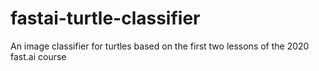 # fastai-turtle-classifier
An image classifier for turtles based on the first two lessons of the 2020 fast.ai course
